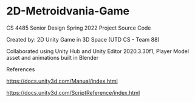 # 2D-Metroidvania-Game
CS 4485 Senior Design Spring 2022 Project Source Code


Created by: 2D Unity Game in 3D Space (UTD CS - Team 88)

Collaborated using Unity Hub and Unity Editor 2020.3.30f1, Player Model asset and animations built in Blender

References

https://docs.unity3d.com/Manual/index.html

https://docs.unity3d.com/ScriptReference/index.html
